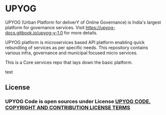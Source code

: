 # UPYOG

UPYOG (Urban Platform for deliverY of Online Governance) is India's largest platform for governance services. Visit https://upyog-docs.gitbook.io/upyog-v-1.0 for more details.

UPYOG platform is microservices based API platform enabling quick rebundling of services as per specific needs. This repository contains various infra, governance and municipal focused micro services.

This is a Core services repo that lays down the basic platform.



test

## License
### UPYOG Code is open sources under License [UPYOG CODE, COPYRIGHT AND CONTRIBUTION LICENSE TERMS](https://upyog.niua.org/employee/Upyog%20Code%20and%20Copyright%20License_v1.pdf)



